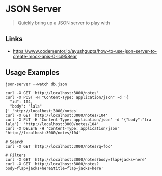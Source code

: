 # JSON Server

> Quickly bring up a JSON server to play with

## Links

* https://www.codementor.io/ayushgupta/how-to-use-json-server-to-create-mock-apis-0-lci958ear

## Usage Examples

```
json-server --watch db.json
```

```
curl -X GET 'http://localhost:3000/notes'
curl -X POST -H "Content-Type: application/json" -d '{
  "id": 104,
  "body": "lala"
}' 'http://localhost:3000/notes'
curl -X GET 'http://localhost:3000/notes/104'
curl -X PUT -H 'Content-Type: application/json' -d '{"body":"tra lala"}' 'http://localhost:3000/notes/104'
curl -X DELETE -H 'Content-Type: application/json' 'http://localhost:3000/notes/104'

# Search
curl -X GET 'http://localhost:3000/notes?q=foo'

# Filters
curl -X GET 'http://localhost:3000/notes?body=flap+jacks+here'
curl -X GET 'http://localhost:3000/notes?body=flap+jacks+here&title=flap+jacks+here'
```